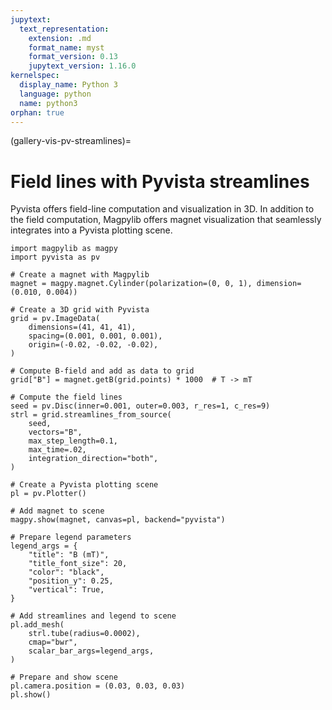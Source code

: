 ```yaml
---
jupytext:
  text_representation:
    extension: .md
    format_name: myst
    format_version: 0.13
    jupytext_version: 1.16.0
kernelspec:
  display_name: Python 3
  language: python
  name: python3
orphan: true
---
```


(gallery-vis-pv-streamlines)=

# Field lines with Pyvista streamlines

Pyvista offers field-line computation and visualization in 3D. In addition to the field computation, Magpylib offers magnet visualization that seamlessly integrates into a Pyvista plotting scene.

```{code-cell} ipython3
import magpylib as magpy
import pyvista as pv

# Create a magnet with Magpylib
magnet = magpy.magnet.Cylinder(polarization=(0, 0, 1), dimension=(0.010, 0.004))

# Create a 3D grid with Pyvista
grid = pv.ImageData(
    dimensions=(41, 41, 41),
    spacing=(0.001, 0.001, 0.001),
    origin=(-0.02, -0.02, -0.02),
)

# Compute B-field and add as data to grid
grid["B"] = magnet.getB(grid.points) * 1000  # T -> mT

# Compute the field lines
seed = pv.Disc(inner=0.001, outer=0.003, r_res=1, c_res=9)
strl = grid.streamlines_from_source(
    seed,
    vectors="B",
    max_step_length=0.1,
    max_time=.02,
    integration_direction="both",
)

# Create a Pyvista plotting scene
pl = pv.Plotter()

# Add magnet to scene
magpy.show(magnet, canvas=pl, backend="pyvista")

# Prepare legend parameters
legend_args = {
    "title": "B (mT)",
    "title_font_size": 20,
    "color": "black",
    "position_y": 0.25,
    "vertical": True,
}

# Add streamlines and legend to scene
pl.add_mesh(
    strl.tube(radius=0.0002),
    cmap="bwr",
    scalar_bar_args=legend_args,
)

# Prepare and show scene
pl.camera.position = (0.03, 0.03, 0.03)
pl.show()
```